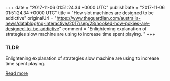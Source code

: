 +++
date = "2017-11-06 01:51:24.34 +0000 UTC"
publishDate = "2017-11-06 01:51:24.34 +0000 UTC"
title = "How slot machines are designed to be addictive"
originalUrl = "https://www.theguardian.com/australia-news/datablog/ng-interactive/2017/sep/28/hooked-how-pokies-are-designed-to-be-addictive"
comment = "Enlightening explanation of strategies slow machine are using to increase time spent playing. "
+++

### TLDR

Enlightening explanation of strategies slow machine are using to increase time spent playing.

[Read more](https://www.theguardian.com/australia-news/datablog/ng-interactive/2017/sep/28/hooked-how-pokies-are-designed-to-be-addictive)
